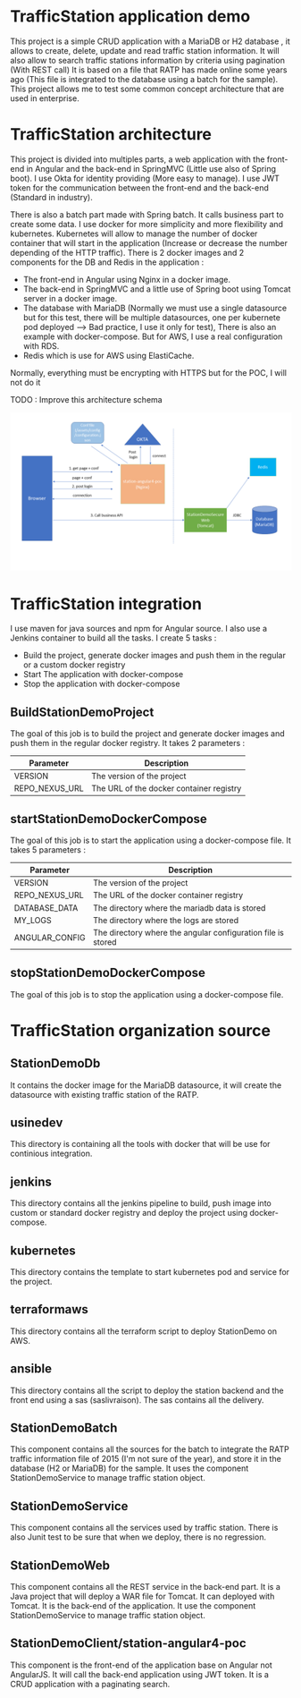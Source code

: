 # TrafficStation application demo  

This project is a simple CRUD application with a MariaDB or H2 database , it allows to create, delete, update and read traffic station information.
It will also allow to search traffic stations information by criteria using pagination (With REST call)
It is based on a file that RATP has made online some years ago (This file is integrated to the database using a batch for the sample).
This project allows me to test some common concept architecture that are used in enterprise. 


# TrafficStation architecture

This project is divided into multiples parts, a web application with the front-end in Angular and the back-end in SpringMVC (Little use also of Spring boot).
I use Okta for identity providing (More easy to manage). I use JWT token for the communication between the front-end and the back-end (Standard in industry).

There is also a batch part made with Spring batch. It calls business part to create some data. 
I use docker for more simplicity and more flexibility and kubernetes. Kubernetes will allow 
to manage the number of docker container that will start in the application (Increase or decrease the number depending of the HTTP traffic).
There is 2 docker images and 2 components for the DB and Redis in the application :


   - The front-end in Angular using Nginx in a docker image.
   - The back-end in SpringMVC and a little use of Spring boot using Tomcat server in a docker image.
   - The database with MariaDB (Normally we must use a single datasource but for this test, there will be multiple datasources, one per kubernete pod deployed --> Bad practice, I use it only for test), There is also an example with docker-compose. But for AWS, I use a real configuration with RDS.
   - Redis which is use for AWS using ElastiCache.
       
Normally, everything must be encrypting with HTTPS but for the POC, I will not do it 

TODO : Improve this architecture schema

![picture](./schemaArchitectureGlobal.png)

# TrafficStation integration

I use maven for java sources and npm for Angular source. I also use a Jenkins container to build all the tasks.
I create 5 tasks : 

   - Build the project, generate docker images and push them in the regular or a custom docker registry
   - Start The application with docker-compose
   - Stop the application with docker-compose
   
## BuildStationDemoProject

The goal of this job is to build the project and generate docker images and push them in the regular docker registry. 
It takes 2 parameters : 

| Parameter  |  Description |
| ------------ | ------------ |
| VERSION |The version of the project  |
| REPO_NEXUS_URL | The URL of the docker container registry|

## startStationDemoDockerCompose

The goal of this job is to start the application using a docker-compose file. 
It takes 5 parameters : 

| Parameter  |  Description |
| ------------ | ------------ |
| VERSION |The version of the project  |
| REPO_NEXUS_URL | The URL of the docker container registry|
| DATABASE_DATA | The directory where the mariadb data is stored|
| MY_LOGS | The directory where the logs are stored|
| ANGULAR_CONFIG | The directory where the angular configuration file is stored|

## stopStationDemoDockerCompose

The goal of this job is to stop the application using a docker-compose file. 


# TrafficStation organization source


## StationDemoDb

It contains the docker image for the MariaDB datasource, it will create the datasource with existing traffic station of the RATP.

## usinedev

This directory is containing all the tools with docker that will be use for continious integration.

## jenkins

This directory contains all the jenkins pipeline to build, push image into custom or standard docker registry  and deploy the project using docker-compose.


## kubernetes

This directory contains the template to start kubernetes pod and service for the project.

## terraformaws

This directory contains all the terraform script to deploy StationDemo on AWS. 

## ansible

This directory contains all the script to deploy the station backend and the front end using a sas (saslivraison). The sas contains all the delivery.


## StationDemoBatch

This component contains all the sources for the batch to integrate the RATP traffic information file of 2015 (I'm not sure of the year), and store it in 
the database (H2 or MariaDB) for the sample. It uses the component StationDemoService to manage traffic station object.

## StationDemoService

This component contains all the services used by traffic station. There is also Junit test to be sure that when we deploy, there is no regression.

## StationDemoWeb

This component contains all the REST service in the back-end part. It is a Java project that will deploy a WAR file for Tomcat. It can deployed with Tomcat.
It is the back-end of the application. It use the component StationDemoService to manage traffic station object.

## StationDemoClient/station-angular4-poc

This component is the front-end of the application base on Angular not AngularJS. It will call the back-end application using JWT token.
It is a CRUD application with a paginating search.


 
